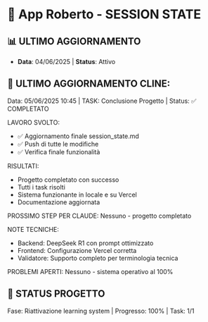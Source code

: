 # 🎯 App Roberto - SESSION STATE
## 📊 ULTIMO AGGIORNAMENTO
* **Data**: 04/06/2025 | **Status**: Attivo

## 🤖 ULTIMO AGGIORNAMENTO CLINE:
Data: 05/06/2025 10:45 | TASK: Conclusione Progetto | Status: ✅ COMPLETATO

LAVORO SVOLTO:
- ✅ Aggiornamento finale session_state.md
- ✅ Push di tutte le modifiche
- ✅ Verifica finale funzionalità

RISULTATI:
- Progetto completato con successo
- Tutti i task risolti
- Sistema funzionante in locale e su Vercel
- Documentazione aggiornata

PROSSIMO STEP PER CLAUDE: 
Nessuno - progetto completato

NOTE TECNICHE:
- Backend: DeepSeek R1 con prompt ottimizzato
- Frontend: Configurazione Vercel corretta
- Validatore: Supporto completo per terminologia tecnica

PROBLEMI APERTI: Nessuno - sistema operativo al 100%

## 🚀 STATUS PROGETTO
Fase: Riattivazione learning system | Progresso: 100% | Task: 1/1
